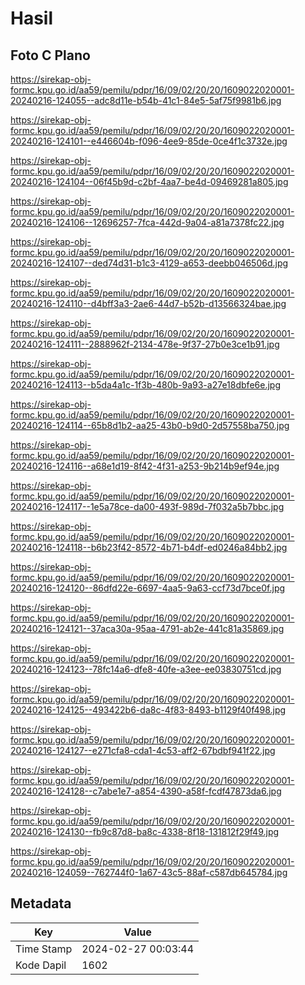 # Hasil

## Foto C Plano

https://sirekap-obj-formc.kpu.go.id/aa59/pemilu/pdpr/16/09/02/20/20/1609022020001-20240216-124055--adc8d11e-b54b-41c1-84e5-5af75f9981b6.jpg

https://sirekap-obj-formc.kpu.go.id/aa59/pemilu/pdpr/16/09/02/20/20/1609022020001-20240216-124101--e446604b-f096-4ee9-85de-0ce4f1c3732e.jpg

https://sirekap-obj-formc.kpu.go.id/aa59/pemilu/pdpr/16/09/02/20/20/1609022020001-20240216-124104--06f45b9d-c2bf-4aa7-be4d-09469281a805.jpg

https://sirekap-obj-formc.kpu.go.id/aa59/pemilu/pdpr/16/09/02/20/20/1609022020001-20240216-124106--12696257-7fca-442d-9a04-a81a7378fc22.jpg

https://sirekap-obj-formc.kpu.go.id/aa59/pemilu/pdpr/16/09/02/20/20/1609022020001-20240216-124107--ded74d31-b1c3-4129-a653-deebb046506d.jpg

https://sirekap-obj-formc.kpu.go.id/aa59/pemilu/pdpr/16/09/02/20/20/1609022020001-20240216-124110--d4bff3a3-2ae6-44d7-b52b-d13566324bae.jpg

https://sirekap-obj-formc.kpu.go.id/aa59/pemilu/pdpr/16/09/02/20/20/1609022020001-20240216-124111--2888962f-2134-478e-9f37-27b0e3ce1b91.jpg

https://sirekap-obj-formc.kpu.go.id/aa59/pemilu/pdpr/16/09/02/20/20/1609022020001-20240216-124113--b5da4a1c-1f3b-480b-9a93-a27e18dbfe6e.jpg

https://sirekap-obj-formc.kpu.go.id/aa59/pemilu/pdpr/16/09/02/20/20/1609022020001-20240216-124114--65b8d1b2-aa25-43b0-b9d0-2d57558ba750.jpg

https://sirekap-obj-formc.kpu.go.id/aa59/pemilu/pdpr/16/09/02/20/20/1609022020001-20240216-124116--a68e1d19-8f42-4f31-a253-9b214b9ef94e.jpg

https://sirekap-obj-formc.kpu.go.id/aa59/pemilu/pdpr/16/09/02/20/20/1609022020001-20240216-124117--1e5a78ce-da00-493f-989d-7f032a5b7bbc.jpg

https://sirekap-obj-formc.kpu.go.id/aa59/pemilu/pdpr/16/09/02/20/20/1609022020001-20240216-124118--b6b23f42-8572-4b71-b4df-ed0246a84bb2.jpg

https://sirekap-obj-formc.kpu.go.id/aa59/pemilu/pdpr/16/09/02/20/20/1609022020001-20240216-124120--86dfd22e-6697-4aa5-9a63-ccf73d7bce0f.jpg

https://sirekap-obj-formc.kpu.go.id/aa59/pemilu/pdpr/16/09/02/20/20/1609022020001-20240216-124121--37aca30a-95aa-4791-ab2e-441c81a35869.jpg

https://sirekap-obj-formc.kpu.go.id/aa59/pemilu/pdpr/16/09/02/20/20/1609022020001-20240216-124123--78fc14a6-dfe8-40fe-a3ee-ee03830751cd.jpg

https://sirekap-obj-formc.kpu.go.id/aa59/pemilu/pdpr/16/09/02/20/20/1609022020001-20240216-124125--493422b6-da8c-4f83-8493-b1129f40f498.jpg

https://sirekap-obj-formc.kpu.go.id/aa59/pemilu/pdpr/16/09/02/20/20/1609022020001-20240216-124127--e271cfa8-cda1-4c53-aff2-67bdbf941f22.jpg

https://sirekap-obj-formc.kpu.go.id/aa59/pemilu/pdpr/16/09/02/20/20/1609022020001-20240216-124128--c7abe1e7-a854-4390-a58f-fcdf47873da6.jpg

https://sirekap-obj-formc.kpu.go.id/aa59/pemilu/pdpr/16/09/02/20/20/1609022020001-20240216-124130--fb9c87d8-ba8c-4338-8f18-131812f29f49.jpg

https://sirekap-obj-formc.kpu.go.id/aa59/pemilu/pdpr/16/09/02/20/20/1609022020001-20240216-124059--762744f0-1a67-43c5-88af-c587db645784.jpg


## Metadata

| Key        | Value               |
| ---------- | ------------------- |
| Time Stamp | 2024-02-27 00:03:44 |
| Kode Dapil | 1602                |



